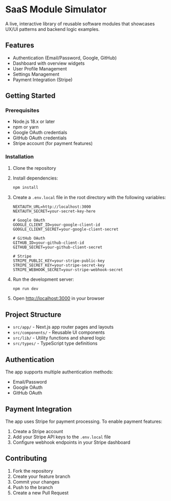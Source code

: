 # SaaS Module Simulator

A live, interactive library of reusable software modules that showcases UX/UI patterns and backend logic examples.

## Features

- Authentication (Email/Password, Google, GitHub)
- Dashboard with overview widgets
- User Profile Management
- Settings Management
- Payment Integration (Stripe)

## Getting Started

### Prerequisites

- Node.js 18.x or later
- npm or yarn
- Google OAuth credentials
- GitHub OAuth credentials
- Stripe account (for payment features)

### Installation

1. Clone the repository
2. Install dependencies:

   ```bash
   npm install
   ```

3. Create a `.env.local` file in the root directory with the following variables:

   ```
   NEXTAUTH_URL=http://localhost:3000
   NEXTAUTH_SECRET=your-secret-key-here

   # Google OAuth
   GOOGLE_CLIENT_ID=your-google-client-id
   GOOGLE_CLIENT_SECRET=your-google-client-secret

   # GitHub OAuth
   GITHUB_ID=your-github-client-id
   GITHUB_SECRET=your-github-client-secret

   # Stripe
   STRIPE_PUBLIC_KEY=your-stripe-public-key
   STRIPE_SECRET_KEY=your-stripe-secret-key
   STRIPE_WEBHOOK_SECRET=your-stripe-webhook-secret
   ```

4. Run the development server:

   ```bash
   npm run dev
   ```

5. Open [http://localhost:3000](http://localhost:3000) in your browser

## Project Structure

- `src/app/` - Next.js app router pages and layouts
- `src/components/` - Reusable UI components
- `src/lib/` - Utility functions and shared logic
- `src/types/` - TypeScript type definitions

## Authentication

The app supports multiple authentication methods:

- Email/Password
- Google OAuth
- GitHub OAuth

## Payment Integration

The app uses Stripe for payment processing. To enable payment features:

1. Create a Stripe account
2. Add your Stripe API keys to the `.env.local` file
3. Configure webhook endpoints in your Stripe dashboard

## Contributing

1. Fork the repository
2. Create your feature branch
3. Commit your changes
4. Push to the branch
5. Create a new Pull Request
